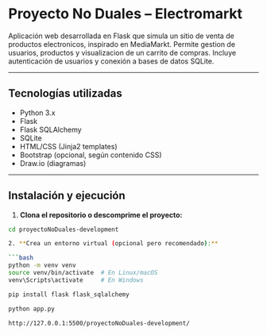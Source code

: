 # Proyecto No Duales – Electromarkt

Aplicación web desarrollada en Flask que simula un sitio de venta de productos electronicos, inspirado en MediaMarkt. Permite gestion de usuarios, productos y visualizacion de un carrito de compras. Incluye autenticación de usuarios y conexión a bases de datos SQLite.

---

## Tecnologías utilizadas

- Python 3.x
- Flask
- Flask SQLAlchemy
- SQLite
- HTML/CSS (Jinja2 templates)
- Bootstrap (opcional, según contenido CSS)
- Draw.io (diagramas)

---

## Instalación y ejecución

1. **Clona el repositorio o descomprime el proyecto:**

```bash
cd proyectoNoDuales-development

2. **Crea un entorno virtual (opcional pero recomendado):**

```bash
python -m venv venv
source venv/bin/activate  # En Linux/macOS
venv\Scripts\activate     # En Windows

pip install flask flask_sqlalchemy

python app.py

http://127.0.0.1:5500/proyectoNoDuales-development/

